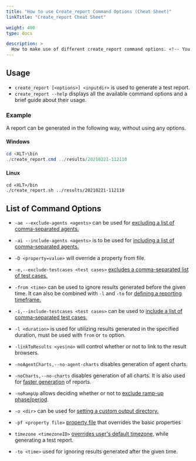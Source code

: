 ```yaml
---
title: "How to use Create_report Command Options (Cheat Sheet)"
linkTitle: "Create_report Cheat Sheet"

weight: 400
type: docs

description: >
  How to make use of different create_report command options. <!-- You will find the usage instructions and a list of available commands below. -->
---
```

## Usage
- `create_report [<options>] <inputdir>` is used to generate a test report.
- `create_report --help` displays all the available command options and a brief guide about their usage.

### Example

 A report can be generated in the following way, without using any options.
#### Windows
```powershell 
cd <XLT>\bin 
./create_report.cmd ../results/20210221-112110 
```
#### Linux
```shell 
cd <XLT>/bin 
./create_report.sh ../results/20210221-112110 
```

## List of Command Options
- `-ae --exclude-agents <agents>` can be used for [excluding a list of comma-separated agents.](../../manual/540-report-options/#report-for-a-subset-of-agents)

- `-ai --include-agents <agents>` is to be used for [including a list of comma-separated agents.](../../manual/540-report-options/#report-for-a-subset-of-agents) 

-  `-D <property=value>` will override a property from file.

- `-e,--exclude-testcases <test cases>` [excludes a comma-separated list of test cases.](../../manual/540-report-options/#excluding-test-scenarios)

- `-from <time>` can be used to ignore results generated before the given time. It can also be combined with `-l` and `-to` for [defining a reporting timeframe.](../../manual/540-report-options/#defining-a-reporting-timeframe)

- `-i,--include-testcases <test cases>` can be used to [include a list of comma-separated test cases.](../../manual/540-report-options/#excluding-test-scenarios)
- `-l <duration>` is used for utilizing results generated in the specified duration, must be used with `from` or `to` option.

- `-linkToResults <yes|no>` will control whether or not to link to the result browsers.

- `-noAgentCharts,--no-agent-charts` disables generation of agent charts.

- `-noCharts,--no-charts` disables generation of all charts. It is also used for [faster generation](../../manual/540-report-options/#speeding-it-up) of reports.

- `-noRampUp` allows deciding whether or not to [exclude ramp-up phase/period](../../manual/540-report-options/#excluding-the-ramp-up-phase).

- `-o <dir>` can be used for [setting a custom output directory.](../../manual/540-report-options/#setting-a-custom-output-directory)

- `-pf <property file>` [property file](../../manual/550-report-configuration/#using-custom-report-generator-settings) that overrides the basic properties

- `timezone <timezoneID>` [overrides user's default timezone,](../../manual/540-report-options/#setting-a-custom-time-zone) while generating a test report.

- `-to <time>` used for ignoring results generated after the given time.